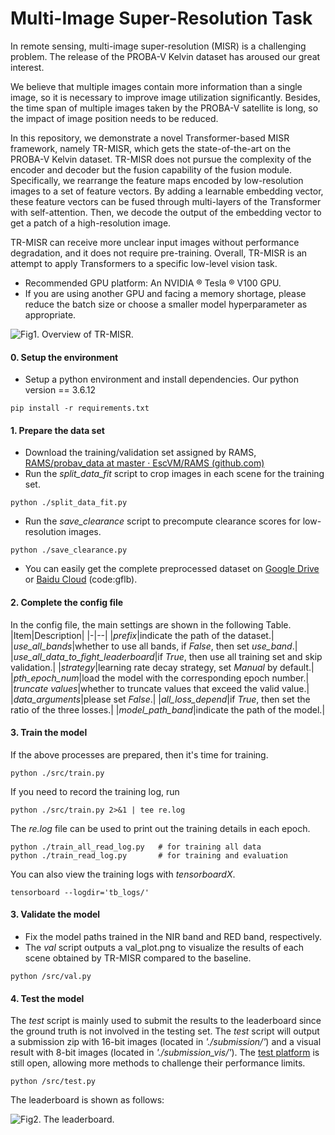 # Multi-Image Super-Resolution Task


In remote sensing, multi-image super-resolution (MISR) is a challenging problem. The release of the PROBA-V Kelvin dataset has aroused our great interest.

We believe that multiple images contain more information than a single image, so it is necessary to improve image utilization significantly. Besides, the time span of multiple images taken by the PROBA-V satellite is long, so the impact of image position needs to be reduced.

In this repository, we demonstrate a novel Transformer-based MISR framework, namely TR-MISR, which gets the state-of-the-art on the PROBA-V Kelvin dataset. TR-MISR does not pursue the complexity of the encoder and decoder but the fusion capability of the fusion module. Specifically, we rearrange the feature maps encoded by low-resolution images to a set of feature vectors. By adding a learnable embedding vector, these feature vectors can be fused through multi-layers of the Transformer with self-attention. Then, we decode the output of the embedding vector to get a patch of a high-resolution image.
 
TR-MISR can receive more unclear input images without performance degradation, and it does not require pre-training. Overall, TR-MISR is an attempt to apply Transformers to a specific low-level vision task.

 - Recommended GPU platform: An NVIDIA ® Tesla ® V100 GPU. 
 - If you are using another GPU and facing a memory shortage, please reduce the batch size or choose a smaller model hyperparameter as appropriate.

![Fig1. Overview of TR-MISR.](https://github.com/Suanmd/TR-MISR/blob/master/imgs/TR-MISR.png)

#### 0. Setup the environment
-   Setup a python environment and install dependencies. Our python version == 3.6.12
```
pip install -r requirements.txt
```
#### 1. Prepare the data set
-   Download the training/validation set assigned by RAMS, [RAMS/probav_data at master · EscVM/RAMS (github.com)](https://github.com/EscVM/RAMS/tree/master/probav_data)
-   Run the _split_data_fit_ script to crop images in each scene for the training set.
```
python ./split_data_fit.py
```
-   Run the _save_clearance_ script to precompute clearance scores for low-resolution images.
```
python ./save_clearance.py
```
-   You can easily get the complete preprocessed dataset on [Google Drive](https://drive.google.com/file/d/1_ZYJqHaXmAZqVlLVxLf118_R5wp7Rt7L/view?usp=sharing) or [Baidu Cloud](https://pan.baidu.com/s/1vlaisAQS1BAhDhsnZW73pA) (code:gflb).

#### 2. Complete the config file
In the config file, the main settings are shown in the following Table.
|Item|Description| 
|-|--|
|_prefix_|indicate the path of the dataset.|
|_use_all_bands_|whether to use all bands, if _False_, then set _use_band_.|
|_use_all_data_to_fight_leaderboard_|if _True_, then use all training set and skip validation.|
|_strategy_|learning rate decay strategy, set _Manual_ by default.|
|_pth_epoch_num_|load the model with the corresponding epoch number.|
|_truncate values_|whether to truncate values that exceed the valid value.|
|_data_arguments_|please set _False_.|
|_all_loss_depend_|if _True_, then set the ratio of the three losses.|
|_model_path_band_|indicate the path of the model.|

#### 3. Train the model
If the above processes are prepared, then it's time for training.
```
python ./src/train.py
```
If you need to record the training log, run
```
python ./src/train.py 2>&1 | tee re.log
```
The _re.log_ file can be used to print out the training details in each epoch.
```
python ./train_all_read_log.py   # for training all data
python ./train_read_log.py       # for training and evaluation
```
You can also view the training logs with _tensorboardX_.
```
tensorboard --logdir='tb_logs/'
```
#### 3. Validate the model

-  Fix the model paths trained in the NIR band and RED band, respectively.
-  The _val_ script outputs a val_plot.png to visualize the results of each scene obtained by TR-MISR compared to the baseline.
```
python /src/val.py
```
#### 4. Test the model
The _test_ script is mainly used to submit the results to the leaderboard since the ground truth is not involved in the testing set. The _test_ script will output a submission zip with 16-bit images (located in _'./submission/'_) and a visual result with 8-bit images (located in _'./submission_vis/'_). The [test platform](https://kelvins.esa.int/proba-v-super-resolution-post-mortem/leaderboard/)  is still open, allowing more methods to challenge their performance limits.
```
python /src/test.py
```
The leaderboard is shown as follows:

![Fig2. The leaderboard.](https://github.com/Suanmd/TR-MISR/blob/master/imgs/The_leader_board.png)

